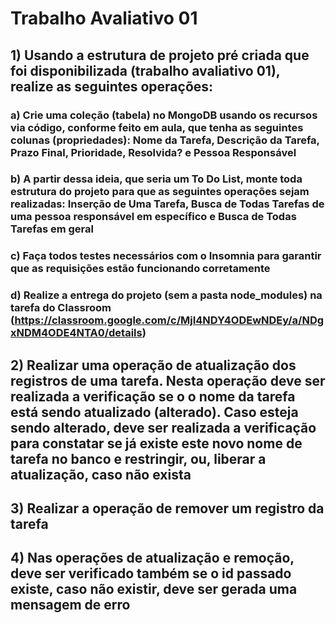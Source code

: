 # Trabalho Avaliativo 01


## 1) Usando a estrutura de projeto pré criada que foi disponibilizada (trabalho avaliativo 01), realize as seguintes operações:
 ###  a) Crie uma coleção (tabela) no MongoDB usando os recursos via código, conforme feito em aula, que tenha as seguintes colunas (propriedades): Nome da Tarefa, Descrição da Tarefa, Prazo Final, Prioridade, Resolvida? e Pessoa Responsável
 ###  b) A partir dessa ideia, que seria um To Do List, monte toda estrutura do projeto para que as seguintes operações sejam realizadas: Inserção de Uma Tarefa, Busca de Todas Tarefas de uma pessoa responsável em específico e Busca de Todas Tarefas em geral
 ###   c) Faça todos testes necessários com o Insomnia para garantir que as requisições estão funcionando corretamente
 ###  d) Realize a entrega do projeto (sem a pasta node_modules) na tarefa do Classroom (https://classroom.google.com/c/MjI4NDY4ODEwNDEy/a/NDgxNDM4ODE4NTA0/details)

## 2) Realizar uma operação de atualização dos registros de uma tarefa. Nesta operação deve ser realizada a verificação se o o nome da tarefa está sendo atualizado (alterado). Caso esteja sendo alterado, deve ser realizada a verificação para constatar se já existe este novo nome de tarefa no banco e restringir, ou, liberar a atualização, caso não exista
## 3) Realizar a operação de remover um registro da tarefa
## 4) Nas operações de atualização e remoção, deve ser verificado também se o id passado existe, caso não existir, deve ser gerada uma mensagem de erro

